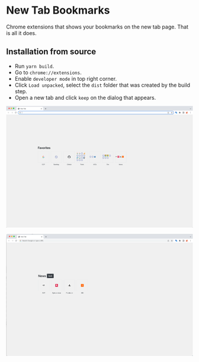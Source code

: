 # New Tab Bookmarks
Chrome extensions that shows your bookmarks on the new tab page. That is all it does.


## Installation from source
* Run `yarn build`.
* Go to `chrome://extensions`.
* Enable `developer mode` in top right corner.
* Click `Load unpacked`, select the `dist` folder that was created by the build step.
* Open a new tab and click `keep` on the dialog that appears.


![Start page](./assets/1.png)

![In folder](./assets/2.png)
